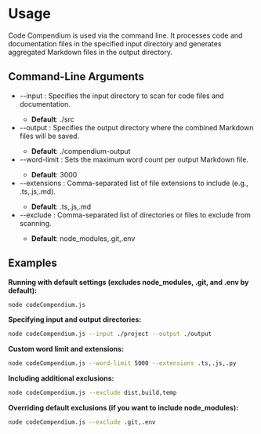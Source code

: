 # Usage

Code Compendium is used via the command line. It processes code and documentation files in the specified input directory and generates aggregated Markdown files in the output directory.

## Command-Line Arguments

- --input <path>: Specifies the input directory to scan for code files and documentation.
  - **Default**: ./src
- --output <path>: Specifies the output directory where the combined Markdown files will be saved.
  - **Default**: ./compendium-output
- --word-limit <number>: Sets the maximum word count per output Markdown file.
  - **Default**: 3000
- --extensions <list>: Comma-separated list of file extensions to include (e.g., .ts,.js,.md).
  - **Default**: .ts,.js,.md
- --exclude <list>: Comma-separated list of directories or files to exclude from scanning.
  - **Default**: node_modules,.git,.env

## Examples

**Running with default settings (excludes node_modules, .git, and .env by default):**

```bash
node codeCompendium.js
```


**Specifying input and output directories:**

```bash
node codeCompendium.js --input ./project --output ./output
```


**Custom word limit and extensions:**

```bash
node codeCompendium.js --word-limit 5000 --extensions .ts,.js,.py
```


**Including additional exclusions:**

```bash
node codeCompendium.js --exclude dist,build,temp
```


**Overriding default exclusions (if you want to include node_modules):**

```bash
node codeCompendium.js --exclude .git,.env
```
